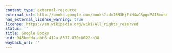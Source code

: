 ```yaml
---
content_type: external-resource
external_url: http://books.google.com/books?id=I6N3HjFiH4wC&pg=PA15=onepage
has_external_license_warning: true
license: https://en.wikipedia.org/wiki/All_rights_reserved
status: ''
title: Google Books
uid: 945bedda-abb6-412a-8377-870c0022cb38
wayback_url: ''
---
```

